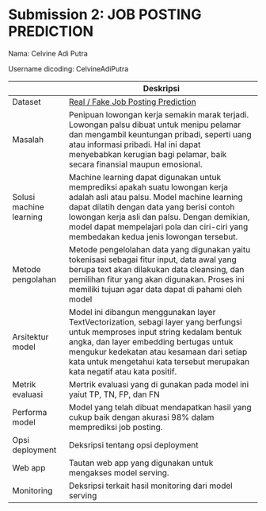 # Submission 2: JOB POSTING PREDICTION

Nama: Celvine Adi Putra

Username dicoding: CelvineAdiPutra

| | Deskripsi |
| ----------- | ----------- |
| Dataset | [Real / Fake Job Posting Prediction](https://www.kaggle.com/datasets/shivamb/real-or-fake-fake-jobposting-prediction?resource=download) |
| Masalah | Penipuan lowongan kerja semakin marak terjadi. Lowongan palsu dibuat untuk menipu pelamar dan mengambil keuntungan pribadi, seperti uang atau informasi pribadi. Hal ini dapat menyebabkan kerugian bagi pelamar, baik secara finansial maupun emosional. |
| Solusi machine learning | Machine learning dapat digunakan untuk memprediksi apakah suatu lowongan kerja adalah asli atau palsu. Model machine learning dapat dilatih dengan data yang berisi contoh lowongan kerja asli dan palsu. Dengan demikian, model dapat mempelajari pola dan ciri-ciri yang membedakan kedua jenis lowongan tersebut. |
| Metode pengolahan | Metode pengelolahan data yang digunakan yaitu tokenisasi sebagai fitur input, data awal yang berupa text akan dilakukan data cleansing, dan pemilihan fitur yang akan digunakan. Proses ini memiliki tujuan agar data dapat di pahami oleh model |
| Arsitektur model | Model ini dibangun menggunakan layer TextVectorization, sebagi layer yang berfungsi untuk memproses input string kedalam bentuk angka, dan layer embedding bertugas untuk mengukur kedekatan atau kesamaan dari setiap kata untuk mengetahui  kata tersebut merupakan kata negatif atau kata positif. |
| Metrik evaluasi | Mertrik evaluasi yang di gunakan pada model ini yaiut TP, TN, FP, dan FN |
| Performa model | Model yang telah dibuat mendapatkan hasil yang cukup baik dengan akurasi 98% dalam memprediksi job posting. |
| Opsi deployment | Deksripsi tentang opsi deployment |
| Web app | Tautan web app yang digunakan untuk mengakses model serving.|
| Monitoring | Deksripsi terkait hasil monitoring dari model serving |
